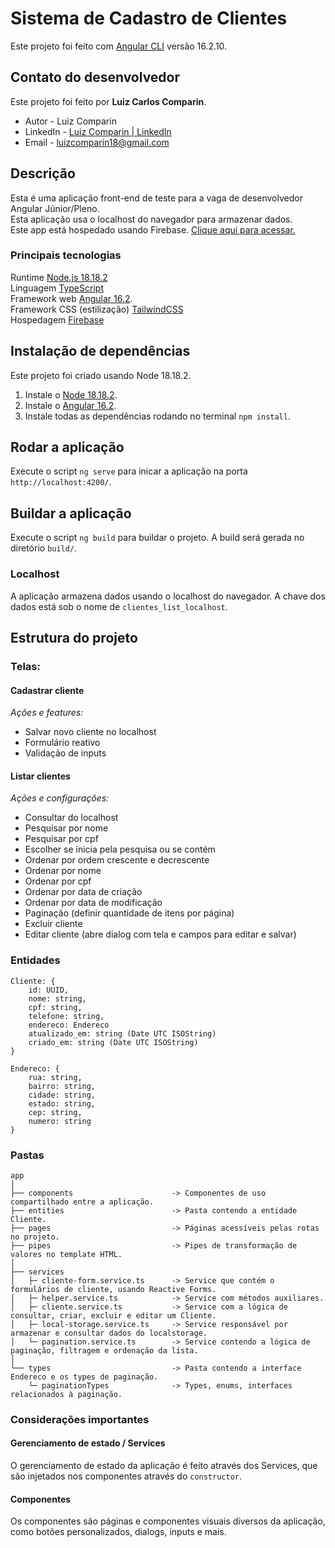 # Sistema de Cadastro de Clientes

Este projeto foi feito com [Angular CLI](https://github.com/angular/angular-cli) versão 16.2.10.

## Contato do desenvolvedor

Este projeto foi feito por **Luiz Carlos Comparin**.

-   Autor - Luiz Comparin
-   LinkedIn - [Luiz Comparin | LinkedIn](https://www.linkedin.com/in/luiz-carlos-comparin/)
-   Email - [luizcomparin18@gmail.com](mailto:luizcomparin18@gmail.com)

## Descrição

Esta é uma aplicação front-end de teste para a vaga de desenvolvedor Angular Júnior/Pleno. </br>
Esta aplicação usa o localhost do navegador para armazenar dados. </br>
Este app está hospedado usando Firebase. [Clique aqui para acessar.](https://tailwindcss.com/docs/installation)

### Principais tecnologias

Runtime [Node.js 18.18.2](https://nodejs.org/en/blog/release/v18.18.2) </br>
Linguagem [TypeScript](https://www.typescriptlang.org/) </br>
Framework web [Angular 16.2](https://github.com/nestjs/nest). </br>
Framework CSS (estilização) [TailwindCSS](https://tailwindcss.com/docs/installation) </br>
Hospedagem [Firebase](https://firebase.google.com/?hl=pt) </br>

## Instalação de dependências

Este projeto foi criado usando Node 18.18.2.

1. Instale o [Node 18.18.2](https://nodejs.org/en/blog/release/v18.18.2).
2. Instale o [Angular 16.2](https://github.com/angular/angular-cli).
3. Instale todas as dependências rodando no terminal `npm install`.

## Rodar a aplicação

Execute o script `ng serve` para inicar a aplicação na porta `http://localhost:4200/`.

## Buildar a aplicação

Execute o script `ng build` para buildar o projeto. A build será gerada no diretório `build/`.

### Localhost

A aplicação armazena dados usando o localhost do navegador. A chave dos dados está sob o nome de `clientes_list_localhost`.

## Estrutura do projeto

### Telas:

#### Cadastrar cliente

_Ações e features:_ </br>

-   Salvar novo cliente no localhost </br>
-   Formulário reativo </br>
-   Validação de inputs </br>

#### Listar clientes

_Ações e configurações:_ </br>

-   Consultar do localhost </br>
-   Pesquisar por nome </br>
-   Pesquisar por cpf </br>
-   Escolher se inicia pela pesquisa ou se contém </br>
-   Ordenar por ordem crescente e decrescente </br>
-   Ordenar por nome </br>
-   Ordenar por cpf </br>
-   Ordenar por data de criação </br>
-   Ordenar por data de modificação </br>
-   Paginação (definir quantidade de itens por página) </br>
-   Excluir cliente </br>
-   Editar cliente (abre dialog com tela e campos para editar e salvar) </br>

### Entidades

```
Cliente: {
    id: UUID,
    nome: string,
    cpf: string,
    telefone: string,
    endereco: Endereco
    atualizado_em: string (Date UTC ISOString)
    criado_em: string (Date UTC ISOString)
}

Endereco: {
    rua: string,
    bairro: string,
    cidade: string,
    estado: string,
    cep: string,
    numero: string
}

```

### Pastas

```
app
│
├── components                      -> Componentes de uso compartilhado entre a aplicação.
├── entities                        -> Pasta contendo a entidade Cliente.
├── pages                           -> Páginas acessíveis pelas rotas no projeto.
├── pipes                           -> Pipes de transformação de valores no template HTML.
│
├── services
│	├─ cliente-form.service.ts      -> Service que contém o formulários de cliente, usando Reactive Forms.
│	├─ helper.service.ts            -> Service com métodos auxiliares.
│	├─ cliente.service.ts           -> Service com a lógica de consultar, criar, excluir e editar um Cliente.
│	├─ local-storage.service.ts     -> Service responsável por armazenar e consultar dados do localstorage.
│	└─ pagination.service.ts        -> Service contendo a lógica de paginação, filtragem e ordenação da lista.
│
└── types                           -> Pasta contendo a interface Endereco e os types de paginação.
	└─ paginationTypes              -> Types, enums, interfaces relacionados à paginação.

```

### Considerações importantes

#### Gerenciamento de estado / Services

O gerenciamento de estado da aplicação é feito através dos Services, que são injetados nos componentes através do `constructor`.

#### Componentes

Os componentes são páginas e componentes visuais diversos da aplicação, como botões personalizados, dialogs, inputs e mais.
